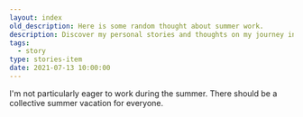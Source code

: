 ```yaml
---
layout: index
old_description: Here is some random thought about summer work.
description: Discover my personal stories and thoughts on my journey in the web development world. Here is some random thought about summer work.
tags:
  - story
type: stories-item
date: 2021-07-13 10:00:00
---
```


I'm not particularly eager to work during the summer. There should be a collective summer vacation for everyone.
